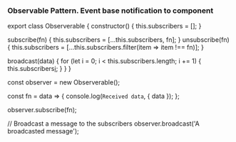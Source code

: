 ### Observable Pattern. Event base notification to component


export class Observerable {
  constructor() {
    this.subscribers = [];
  }

  subscribe(fn) {
    this.subscribers = [...this.subscribers, fn];
  }
  unsubscribe(fn) {
    this.subscribers = [...this.subscribers.filter(item => item !== fn)];
  }

  broadcast(data) {
    for (let i = 0; i < this.subscribers.length; i += 1) {
      this.subscribers[i](data);
    }
  }
}

const observer = new Observerable();

const fn = data => {
  console.log(`Received data`, { data });
};

observer.subscribe(fn);

// Broadcast a message to the subscribers
observer.broadcast('A broadcasted message');
